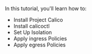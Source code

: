In this tutorial, you'll learn how to:

- Install Project Calico
- Install calicoctl
- Set Up Isolation
- Apply ingress Policies
- Apply egress Policies